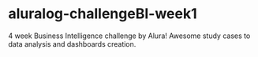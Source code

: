 # aluralog-challengeBI-week1
4 week Business Intelligence challenge by Alura! Awesome study cases to data analysis and dashboards creation.
